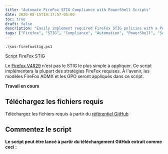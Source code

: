 ```yaml
---
title: "Automate FireFox STIG Compliance with PowerShell Scripts"
date: 2020-08-15T19:17:57-05:00
toc: true
draft: false
description: "Easily implement required FireFox STIG policies with a PowerShell script to ensure compliance."
tags: ["Firefox", "STIG", "Compliance", "Automation", "PowerShell", "Script", "Security", "Configuration", "Cybersecurity", "IT", "Information Technology", "Policies", "Management", "Best Practices", "Open-Source", "Cyber Defense", "Risk Management", "Defense", "Federal Agencies", "Government Compliance"]
---
```

```
.\sos-firefoxstig.ps1
```
 Script FireFox STIG  Le [Firefox V4R29](https://dl.dod.cyber.mil/wp-content/uploads/stigs/zip/U_MOZ_FireFox_V4R29_STIG.zip) n'est pas le STIG le plus simple à appliquer. Ce script implémentera la plupart des stratégies FireFox requises. À l'avenir, les modèles FireFox ADMX et les GPO seront appliqués dans ce script.  **Travail en cours**  ## Téléchargez les fichiers requis  Téléchargez les fichiers requis à partir du [référentiel GitHub](https://github.com/simeononsecurity/FireFox-STIG-Script)  ## Commentez le script   **Le script peut être lancé à partir du téléchargement GitHub extrait comme ceci :**